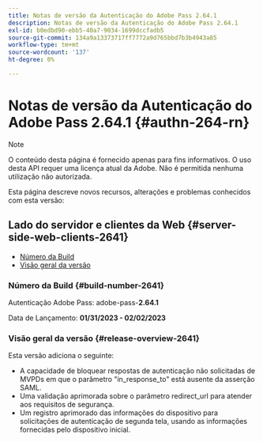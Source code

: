```yaml
---
title: Notas de versão da Autenticação do Adobe Pass 2.64.1
description: Notas de versão da Autenticação do Adobe Pass 2.64.1
exl-id: b0edbd90-ebb5-40a7-9034-1699dccfadb5
source-git-commit: 134a9a13373717ff7772a9d765bbd7b3b4943a85
workflow-type: tm+mt
source-wordcount: '137'
ht-degree: 0%

---
```


# Notas de versão da Autenticação do Adobe Pass 2.64.1 {#authn-264-rn}

>[!NOTE]
>
>O conteúdo desta página é fornecido apenas para fins informativos. O uso desta API requer uma licença atual da Adobe. Não é permitida nenhuma utilização não autorizada.

Esta página descreve novos recursos, alterações e problemas conhecidos com esta versão:

## Lado do servidor e clientes da Web {#server-side-web-clients-2641}

* [Número da Build](#build-number-2641)
* [Visão geral da versão](#release-overview-2641)

### Número da Build {#build-number-2641}

Autenticação Adobe Pass: adobe-pass-**2.64.1**

Data de Lançamento: **01/31/2023 - 02/02/2023**

### Visão geral da versão {#release-overview-2641}

Esta versão adiciona o seguinte:

* A capacidade de bloquear respostas de autenticação não solicitadas de MVPDs em que o parâmetro &quot;in_response_to&quot; está ausente da asserção SAML.
* Uma validação aprimorada sobre o parâmetro redirect_url para atender aos requisitos de segurança.
* Um registro aprimorado das informações do dispositivo para solicitações de autenticação de segunda tela, usando as informações fornecidas pelo dispositivo inicial.
